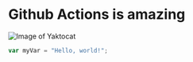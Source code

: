 # Github Actions is amazing

![Image of Yaktocat](https://octodex.github.com/images/yaktocat.png)

``` javascript
var myVar = "Hello, world!";
```
